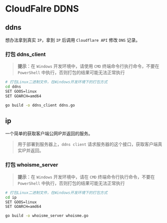 # CloudFalre DDNS

## ddns

想办法拿到真实 `IP`，拿到 `IP` 后调用 `Cloudflare API` 修改 `DNS` 记录。

### 打包 ddns_client

> **提示**：在 `Windows` 开发环境中，请使用 `CMD` 终端命令行执行命令，不要在 `PowerShell` 中执行，否则打包的结果可能无法正常执行

```bash
# 打包Linux二进制文件，在Windows开发环境下的打包方式
cd ddns
SET GOOS=linux
SET GOARCH=amd64

go build -o ddns_client ddns.go
```

## ip

一个简单的获取客户端公网IP并返回的服务。

> 用于部署到服务器上，`ddns client` 请求服务器的这个接口，获取客户端真实IP并返回。

### 打包 whoisme_server

> **提示**：在 `Windows` 开发环境中，请在 `CMD` 终端命令行执行命令，不要在 `PowerShell` 中执行，否则打包的结果可能无法正常执行

```bash
# 打包Linux二进制文件，在Windows开发环境下的打包方式
cd ip
SET GOOS=linux
SET GOARCH=amd64

go build -o whoisme_server whoisme.go
```
